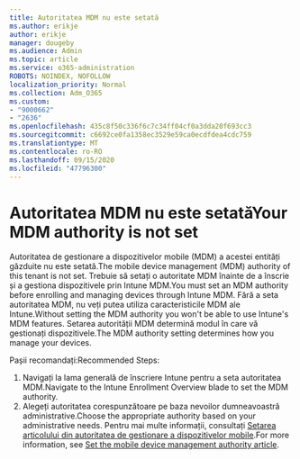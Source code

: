 ```yaml
---
title: Autoritatea MDM nu este setată
ms.author: erikje
author: erikje
manager: dougeby
ms.audience: Admin
ms.topic: article
ms.service: o365-administration
ROBOTS: NOINDEX, NOFOLLOW
localization_priority: Normal
ms.collection: Adm_O365
ms.custom:
- "9000662"
- "2636"
ms.openlocfilehash: 435c8f50c336f6c7c34ff04cf0a3dda20f693cc3
ms.sourcegitcommit: c6692ce0fa1358ec3529e59ca0ecdfdea4cdc759
ms.translationtype: MT
ms.contentlocale: ro-RO
ms.lasthandoff: 09/15/2020
ms.locfileid: "47796300"
---
```

# <a name="your-mdm-authority-is-not-set"></a><span data-ttu-id="38a42-102">Autoritatea MDM nu este setată</span><span class="sxs-lookup"><span data-stu-id="38a42-102">Your MDM authority is not set</span></span>

<span data-ttu-id="38a42-103">Autoritatea de gestionare a dispozitivelor mobile (MDM) a acestei entități găzduite nu este setată.</span><span class="sxs-lookup"><span data-stu-id="38a42-103">The mobile device management (MDM) authority of this tenant is not set.</span></span> <span data-ttu-id="38a42-104">Trebuie să setați o autoritate MDM înainte de a înscrie și a gestiona dispozitivele prin Intune MDM.</span><span class="sxs-lookup"><span data-stu-id="38a42-104">You must set an MDM authority before enrolling and managing devices through Intune MDM.</span></span> <span data-ttu-id="38a42-105">Fără a seta autoritatea MDM, nu veți putea utiliza caracteristicile MDM ale Intune.</span><span class="sxs-lookup"><span data-stu-id="38a42-105">Without setting the MDM authority you won't be able to use Intune's MDM features.</span></span> <span data-ttu-id="38a42-106">Setarea autorității MDM determină modul în care vă gestionați dispozitivele.</span><span class="sxs-lookup"><span data-stu-id="38a42-106">The MDM authority setting determines how you manage your devices.</span></span>

<span data-ttu-id="38a42-107">Pașii recomandați:</span><span class="sxs-lookup"><span data-stu-id="38a42-107">Recommended Steps:</span></span>
1. <span data-ttu-id="38a42-108">Navigați la lama generală de înscriere Intune pentru a seta autoritatea MDM.</span><span class="sxs-lookup"><span data-stu-id="38a42-108">Navigate to the Intune Enrollment Overview blade to set the MDM authority.</span></span>
2. <span data-ttu-id="38a42-109">Alegeți autoritatea corespunzătoare pe baza nevoilor dumneavoastră administrative.</span><span class="sxs-lookup"><span data-stu-id="38a42-109">Choose the appropriate authority based on your administrative needs.</span></span> <span data-ttu-id="38a42-110">Pentru mai multe informații, consultați [Setarea articolului din autoritatea de gestionare a dispozitivelor mobile](https://docs.microsoft.com/intune/mdm-authority-set).</span><span class="sxs-lookup"><span data-stu-id="38a42-110">For more information, see [Set the mobile device management authority article](https://docs.microsoft.com/intune/mdm-authority-set).</span></span>